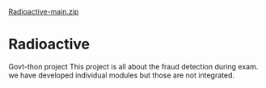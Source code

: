 [Radioactive-main.zip](https://github.com/chandu381144/Radioactive/files/6559698/Radioactive-main.zip)

# Radioactive
Govt-thon project
This project is all about the fraud detection during exam.
we have developed individual modules but those are not integrated.
